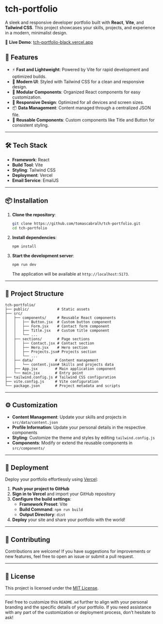 # tch-portfolio

A sleek and responsive developer portfolio built with **React**, **Vite**, and **Tailwind CSS**. This project showcases your skills, projects, and experience in a modern, minimalist design.

🔗 **Live Demo**: [tch-portfolio-black.vercel.app](https://tch-portfolio-black.vercel.app)

## 🚀 Features

- ⚡️ **Fast and Lightweight**: Powered by Vite for rapid development and optimized builds.
- 🎨 **Modern UI**: Styled with Tailwind CSS for a clean and responsive design.
- 🧩 **Modular Components**: Organized React components for easy customization.
- 📱 **Responsive Design**: Optimized for all devices and screen sizes.
- 📦 **Data Management**: Content managed through a centralized JSON file.
- 🎯 **Reusable Components**: Custom components like Title and Button for consistent styling.

---

## 🛠️ Tech Stack

- **Framework**: React
- **Build Tool**: Vite
- **Styling**: Tailwind CSS
- **Deployment**: Vercel
- **Email Service**: EmailJS

---

## 📦 Installation

1. **Clone the repository**:

   ```bash
   git clone https://github.com/tomascabralh/tch-portfolio.git
   cd tch-portfolio
   ```

2. **Install dependencies**:

   ```bash
   npm install
   ```

3. **Start the development server**:

   ```bash
   npm run dev
   ```

   The application will be available at `http://localhost:5173`.

---

## 📁 Project Structure

```
tch-portfolio/
├── public/             # Static assets
├── src/
│   ├── components/     # Reusable React components
│   │   ├── Button.jsx  # Custom button component
│   │   ├── Form.jsx    # Contact form component
│   │   ├── Title.jsx   # Custom title component
│   │   └── ...
│   ├── sections/       # Page sections
│   │   ├── Contact.jsx # Contact section
│   │   ├── Hero.jsx    # Hero section
│   │   ├── Projects.jsx# Projects section
│   │   └── ...
│   ├── data/          # Content management
│   │   └── content.json# Skills and projects data
│   ├── App.jsx        # Main application component
│   └── main.jsx       # Entry point
├── tailwind.config.js # Tailwind CSS configuration
├── vite.config.js     # Vite configuration
└── package.json       # Project metadata and scripts
```

---

## ⚙️ Customization

- **Content Management**: Update your skills and projects in `src/data/content.json`
- **Profile Information**: Update your personal details in the respective components
- **Styling**: Customize the theme and styles by editing `tailwind.config.js`
- **Components**: Modify or extend the reusable components in `src/components/`

---

## 🚀 Deployment

Deploy your portfolio effortlessly using [Vercel](https://vercel.com/):

1. **Push your project to GitHub**
2. **Sign in to Vercel** and import your GitHub repository
3. **Configure the build settings**:
   - **Framework Preset**: Vite
   - **Build Command**: `npm run build`
   - **Output Directory**: `dist`
4. **Deploy** your site and share your portfolio with the world!

---

## 🤝 Contributing

Contributions are welcome! If you have suggestions for improvements or new features, feel free to open an issue or submit a pull request.

---

## 📄 License

This project is licensed under the [MIT License](LICENSE).

---

Feel free to customize this `README.md` further to align with your personal branding and the specific details of your portfolio. If you need assistance with any part of the customization or deployment process, don't hesitate to ask!

